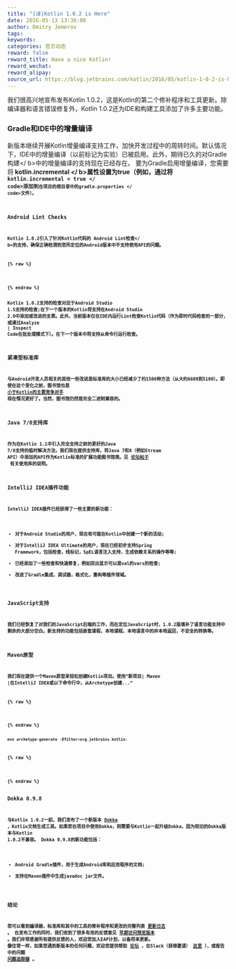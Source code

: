 ```yaml
---
title: "[译]Kotlin 1.0.2 is Here"
date: 2016-05-13 13:36:00
author: Dmitry Jemerov
tags:
keywords:
categories: 官方动态
reward: false
reward_title: Have a nice Kotlin!
reward_wechat:
reward_alipay:
source_url: https://blog.jetbrains.com/kotlin/2016/05/kotlin-1-0-2-is-here/
---
```


我们很高兴地宣布发布Kotlin 1.0.2，这是Kotlin的第二个修补程序和工具更新。除编译器和语言错误修复外，Kotlin 1.0.2还为IDE和构建工具添加了许多主要功能。
### Gradle和IDE中的增量编译

新版本继续开展Kotlin增量编译支持工作，加快开发过程中的周转时间。默认情况下，IDE中的增量编译（以前标记为实验）已被启用。此外，期待已久的对Gradle构建</ b>中的增量编译的支持现在已经存在。
要为Gradle启用增量编译，您需要将<b> kotlin.incremental </ b>属性设置为true（例如，通过将<code> kotlin.incremental = true </ code>添加到<code>在项目的根目录中的gradle.properties </ code>文件）。
### Android Lint Checks

Kotlin 1.0.2引入了针对Kotlin代码的<b> Android Lint检查</ b>的支持，确保正确检测到您所定位的Android版本中不支持使用API​​的问题。

{% raw %}
<p><span id="more-3865"></span></p>
{% endraw %}

Kotlin 1.0.2支持的检查对应于Android Studio 1.5支持的检查;在下一个版本的Kotlin将支持在Android Studio 2.0中添加或改进的支票。此外，当前版本仅在IDE内运行Lint检查Kotlin代码（作为即时代码检查的一部分，或通过Analyze | Inspect Code在批处理模式下）。在下一个版本中将支持从命令行运行检查。
### 紧凑型标准库

与Android开发人员相关的其他一些改进是标准库的大小已经减少了约1500种方法（从大约6600到5100）。即使在这个变化之前，图书馆也是 [小于Kotlin的主要竞争对手](https://github.com/SidneyXu/AndroidDemoIn4Languages) 现在情况更好了。当然，图书馆仍然是完全二进制兼容的。
### Java 7/8支持库

作为在Kotlin 1.1中引入完全支持之前的更好的Java 7/8支持的临时解决方法，我们现在提供支持库，将Java 7和8（例如Stream API）中添加的API作为Kotlin标准的扩展功能图书馆类。见 [论坛帖子](https://discuss.kotlinlang.org/t/jdk7-8-features-in-kotlin-1-0/1625)  有关使用库的说明。
### IntelliJ IDEA插件功能

IntelliJ IDEA插件已经获得了一些主要的新功能：

* 对于Android Studio的用户，现在有可能在Kotlin中创建一个新的活动;
* 对于IntelliJ IDEA Ultimate的用户，现在已经初步支持Spring Framework，包括检查，线标记，SpEL语言注入支持，生成依赖关系的操作等等;
* 已经添加了一些检查和快速修复，例如突出显示可以是val的vars的检查;
* 改进了Gradle集成，调试器，格式化，重构等插件领域。

### JavaScript支持

我们已经恢复了对我们的JavaScript后端的工作，而在定位JavaScript时，1.0.2版填补了语言功能支持中剩余的大部分空白。新支持的功能包括嵌套课程，本地课程，本地语言中的非本地返回，不安全的转换等。
### Maven原型

我们现在提供一个Maven原型来轻松创建Kotlin项目。使用“新项目| Maven |在IntelliJ IDEA或以下命令行中，从Archetype创建...“

{% raw %}
<p></p>
{% endraw %}

```kotlin
mvn archetype:generate -Dfilter=org.jetbrains.kotlin:
```

{% raw %}
<p></p>
{% endraw %}

### Dokka 0.9.8

与Kotlin 1.0.2一起，我们发布了一个新版本 [Dokka](https://github.com/kotlin/dokka) ，Kotlin文档生成工具。如果您在项目中使用Dokka，则需要与Kotlin一起升级Dokka，因为较旧的Dokka版本与Kotlin 1.0.2不兼容。 Dokka 0.9.8的新功能包括：

* Android Gradle插件，用于生成Android库和应用程序的文档;
* 支持在Maven插件中生成javadoc jar文件。

### 结论

您可以看到编译器，标准库和其中的工具的修补程序和更改的完整列表 [更新日志](https://github.com/JetBrains/kotlin/blob/1.0.2/ChangeLog.md) 。
在发布工作的同时，我们收到了很多有用的反馈意见 [早期访问预览版本](https://discuss.kotlinlang.org/t/kotlin-1-0-2-eap/1581) 。我们非常感谢所有提供反馈的人，欢迎您加入EAP计划，以备将来更新。
像往常一样，如果您遇到新版本的任何问题，欢迎您提供帮助 [论坛](https://discuss.kotlinlang.org/) ，在Slack（获得邀请） [这里](http://kotlinslackin.herokuapp.com/) ），或报告中的问题 [问题追踪器](https://youtrack.jetbrains.com/issues/KT) 。
